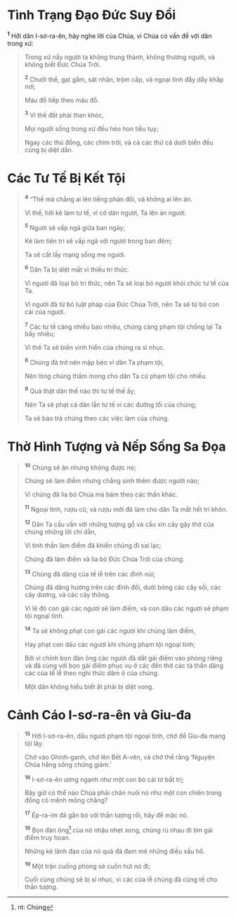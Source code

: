 # Tình Trạng Ðạo Ðức Suy Ðồi
<sup><b>1</b></sup> Hỡi dân I-sơ-ra-ên, hãy nghe lời của Chúa, vì Chúa có vấn đề với dân trong xứ:


> Trong xứ nầy người ta không trung thành, không thương người, và không biết Ðức Chúa Trời.
> 
> <sup><b>2</b></sup> Chưởi thề, gạt gẫm, sát nhân, trộm cắp, và ngoại tình đầy dẫy khắp nơi;
> 
> Máu đổ tiếp theo máu đổ.
> 
> <sup><b>3</b></sup> Vì thế đất phải than khóc,
> 
> Mọi người sống trong xứ đều héo hon tiều tụy;
> 
> Ngay các thú đồng, các chim trời, và cả các thứ cá dưới biển đều cũng bị diệt dần.
>


# Các Tư Tế Bị Kết Tội

> <sup><b>4</b></sup> “Thế mà chẳng ai lên tiếng phản đối, và không ai lên án.
> 
> Vì thế, hỡi kẻ làm tư tế, vì cớ dân ngươi, Ta lên án ngươi.
> 
> <sup><b>5</b></sup> Ngươi sẽ vấp ngã giữa ban ngày;
> 
> Kẻ làm tiên tri sẽ vấp ngã với ngươi trong ban đêm;
> 
> Ta sẽ cất lấy mạng sống mẹ ngươi.
> 
> <sup><b>6</b></sup> Dân Ta bị diệt mất vì thiếu tri thức.
> 
> Vì ngươi đã loại bỏ tri thức, nên Ta sẽ loại bỏ ngươi khỏi chức tư tế của Ta.
> 
> Vì ngươi đã từ bỏ luật pháp của Ðức Chúa Trời, nên Ta sẽ từ bỏ con cái của ngươi.
> 
> <sup><b>7</b></sup> Các tư tế càng nhiều bao nhiêu, chúng càng phạm tội chống lại Ta bấy nhiêu;
> 
> Vì thế Ta sẽ biến vinh hiển của chúng ra sỉ nhục.
> 
> <sup><b>8</b></sup> Chúng đã trở nên mập béo vì dân Ta phạm tội,
> 
> Nên lòng chúng thầm mong cho dân Ta cứ phạm tội cho nhiều.
> 
> <sup><b>9</b></sup> Quả thật dân thế nào thì tư tế thế ấy;
> 
> Nên Ta sẽ phạt cả dân lẫn tư tế vì các đường lối của chúng;
> 
> Ta sẽ báo trả chúng theo các việc làm của chúng.
>


# Thờ Hình Tượng và Nếp Sống Sa Ðọa

> <sup><b>10</b></sup> Chúng sẽ ăn nhưng không được no;
> 
> Chúng sẽ làm điếm nhưng chẳng sinh thêm được người nào;
> 
> Vì chúng đã lìa bỏ Chúa mà bám theo các thần khác.
> 
> <sup><b>11</b></sup> Ngoại tình, rượu cũ, và rượu mới đã làm cho dân Ta mất hết trí khôn.
> 
> <sup><b>12</b></sup> Dân Ta cầu vấn với những tượng gỗ và cầu xin cây gậy thờ của chúng những lời chỉ dẫn,
> 
> Vì tinh thần làm điếm đã khiến chúng đi sai lạc;
> 
> Chúng đã làm điếm và lìa bỏ Ðức Chúa Trời của chúng.
> 
> <sup><b>13</b></sup> Chúng đã dâng của tế lễ trên các đỉnh núi;
> 
> Chúng đã dâng hương trên các đỉnh đồi, dưới bóng các cây sồi, các cây dương, và các cây thông.
> 
> Vì lẽ đó con gái các ngươi sẽ làm điếm, và con dâu các ngươi sẽ phạm tội ngoại tình.
> 
> <sup><b>14</b></sup> Ta sẽ không phạt con gái các ngươi khi chúng làm điếm,
> 
> Hay phạt con dâu các ngươi khi chúng phạm tội ngoại tình;
> 
> Bởi vì chính bọn đàn ông các ngươi đã dắt gái điếm vào phòng riêng và đã cùng với bọn gái điếm phục vụ ở các đền thờ các tà thần dâng các của tế lễ theo nghi thức dâm ô của chúng.
> 
> Một dân không hiểu biết ắt phải bị diệt vong.
>


# Cảnh Cáo I-sơ-ra-ên và Giu-đa

> <sup><b>15</b></sup> Hỡi I-sơ-ra-ên, dầu ngươi phạm tội ngoại tình, chớ để Giu-đa mang tội lây.
> 
> Chớ vào Ghinh-ganh, chớ lên Bết A-vên, và chớ thề rằng ‘Nguyện Chúa hằng sống chứng giám.’
> 
> <sup><b>16</b></sup> I-sơ-ra-ên ương ngạnh như một con bò cái tơ bất trị;
> 
> Bây giờ có thể nào Chúa phải chăn nuôi nó như một con chiên trong đồng cỏ mênh mông chăng?
> 
> <sup><b>17</b></sup> Ép-ra-im đã gắn bó với thần tượng rồi, hãy để mặc nó.
> 
> <sup><b>18</b></sup> Bọn đàn ông[^1] của nó nhậu nhẹt xong, chúng rủ nhau đi tìm gái điếm truy hoan.
> 
> Những kẻ lãnh đạo của nó quả đã đam mê những điều xấu hổ.
> 
> <sup><b>19</b></sup> Một trận cuồng phong sẽ cuốn hút nó đi;
> 
> Cuối cùng chúng sẽ bị sỉ nhục, vì các của lễ chúng đã cúng tế cho thần tượng.
>

[^1]: nt: Chúng
